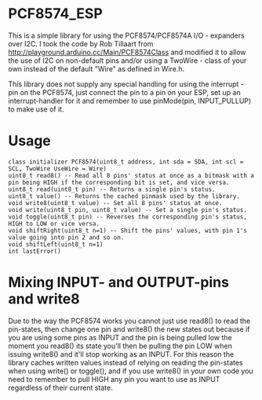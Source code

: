 # PCF8574_ESP

This is a simple library for using the PCF8574/PCF8574A I/O - expanders over I2C. I took the code by Rob Tillaart from http://playground.arduino.cc/Main/PCF8574Class and modified it to allow the use of I2C on non-default pins and/or using a TwoWire - class of your own instead of the default "Wire" as defined in Wire.h.

This library does not supply any special handling for using the interrupt - pin on the PCF8574, just connect the pin to a pin on your ESP, set up an interrupt-handler for it and remember to use pinMode(pin, INPUT_PULLUP) to make use of it.

# Usage
```
class initializer PCF8574(uint8_t address, int sda = SDA, int scl = SCL, TwoWire UseWire = Wire)
uint8_t read8() -- Read all 8 pins' status at once as a bitmask with a pin being HIGH if the corresponding bit is set, and vice versa.
uint8_t read(uint8_t pin) -- Returns a single pin's status.
uint8_t value() -- Returns the cached pinmask used by the library.
void write8(uint8_t value) -- Set all 8 pins' status at once.
void write(uint8_t pin, uint8_t value) -- Set a single pin's status.
void toggle(uint8_t pin) -- Reverses the corresponding pin's status, HIGH to LOW or vice versa.
void shiftRight(uint8_t n=1) -- Shift the pins' values, with pin 1's value going into pin 2 and so on.
void shiftLeft(uint8_t n=1)
int lastError()
```

# Mixing INPUT- and OUTPUT-pins and write8

Due to the way the PCF8574 works you cannot just use read8() to read the pin-states, then change one pin and write8() the new states out because if you are using some pins as INPUT and the pin is being pulled low the moment you read8() its state you'll then be pulling the pin LOW when issuing write8() and it'll stop working as an INPUT. For this reason the library caches written values instead of relying on reading the pin-states when using write() or toggle(), and if you use write8() in your own code you need to remember to pull HIGH any pin you want to use as INPUT regardless of their current state.
